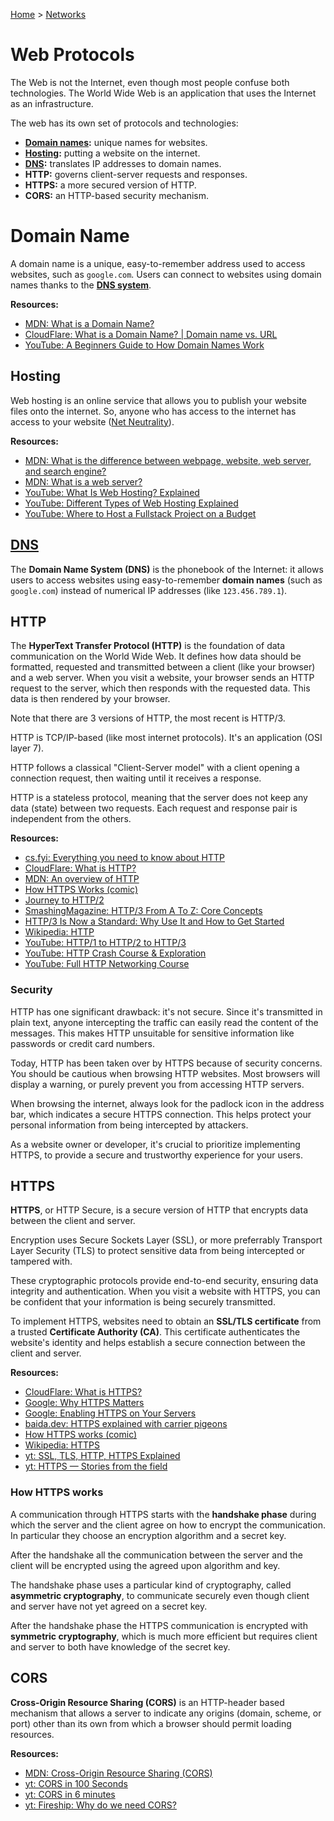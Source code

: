 [Home](../../README.md) > [Networks](./README.md)

<!-- TODO: it's not clear what this page contains, split the content like other protocols, then update protocols.md and README.md -->
# Web Protocols

The Web is not the Internet, even though most people confuse both technologies. The World Wide Web is an application that uses the Internet as an infrastructure.

The web has its own set of protocols and technologies:
- **[Domain names](#domain-name):** unique names for websites.
- **[Hosting](#hosting):** putting a website on the internet.
- **[DNS](#dns):** translates IP addresses to domain names.
- **HTTP:** governs client-server requests and responses.
- **HTTPS:** a more secured version of HTTP.
- **CORS:** an HTTP-based security mechanism.


# Domain Name

A domain name is a unique, easy-to-remember address used to access websites, such as `google.com`. Users can connect to websites using domain names thanks to the **[DNS system](#dns)**.

**Resources:**
- [MDN: What is a Domain Name?](https://developer.mozilla.org/en-US/docs/Learn/Common_questions/What_is_a_domain_name)
- [CloudFlare: What is a Domain Name? | Domain name vs. URL](https://www.cloudflare.com/en-gb/learning/dns/glossary/what-is-a-domain-name/)
- [YouTube: A Beginners Guide to How Domain Names Work](https://www.youtube.com/watch?v=Y4cRx19nhJk)


## Hosting

Web hosting is an online service that allows you to publish your website files onto the internet. So, anyone who has access to the internet has access to your website ([Net Neutrality](https://en.wikipedia.org/wiki/Net_neutrality)).

**Resources:**
- [MDN: What is the difference between webpage, website, web server, and search engine?](https://developer.mozilla.org/en-US/docs/Learn/Common_questions/Web_mechanics/Pages_sites_servers_and_search_engines)
- [MDN: What is a web server?](https://developer.mozilla.org/en-US/docs/Learn/Common_questions/Web_mechanics/What_is_a_web_server)
- [YouTube: What Is Web Hosting? Explained](https://www.youtube.com/watch?v=htbY9-yggB0)
- [YouTube: Different Types of Web Hosting Explained](https://www.youtube.com/watch?v=AXVZYzw8geg)
- [YouTube: Where to Host a Fullstack Project on a Budget](https://www.youtube.com/watch?v=Kx_1NYYJS7Q)



## [DNS](./protocol.dns.md)

<!-- TODO: domain name -->
The **Domain Name System (DNS)** is the phonebook of the Internet: it allows users to access websites using easy-to-remember **domain names** (such as `google.com`) instead of numerical IP addresses (like `123.456.789.1`).

## HTTP

The **HyperText Transfer Protocol (HTTP)** is the foundation of data communication on the World Wide Web. It defines how data should be formatted, requested and transmitted between a client (like your browser) and a web server. When you visit a website, your browser sends an HTTP request to the server, which then responds with the requested data. This data is then rendered by your browser.

<!-- TODO: difference between HTTP 1, 2, 3 -->
Note that there are 3 versions of HTTP, the most recent is HTTP/3.

HTTP is TCP/IP-based (like most internet protocols). It's an application (OSI layer 7).

HTTP follows a classical "Client-Server model" with a client opening a connection request, then waiting until it receives a response.

HTTP is a stateless protocol, meaning that the server does not keep any data (state) between two requests. Each request and response pair is independent from the others.

**Resources:**
- [cs.fyi: Everything you need to know about HTTP](https://cs.fyi/guide/http-in-depth)
- [CloudFlare: What is HTTP?](https://www.cloudflare.com/en-gb/learning/ddos/glossary/hypertext-transfer-protocol-http/)
- [MDN: An overview of HTTP](https://developer.mozilla.org/en-US/docs/Web/HTTP/Overview)
- [How HTTPS Works (comic)](https://howhttps.works)
- [Journey to HTTP/2](https://kamranahmed.info/blog/2016/08/13/http-in-depth)
- [SmashingMagazine: HTTP/3 From A To Z: Core Concepts](https://www.smashingmagazine.com/2021/08/http3-core-concepts-part1/)
- [HTTP/3 Is Now a Standard: Why Use It and How to Get Started](https://thenewstack.io/http-3-is-now-a-standard-why-use-it-and-how-to-get-started/)
- [Wikipedia: HTTP](https://en.wikipedia.org/wiki/Hypertext_Transfer_Protocol)
- [YouTube: HTTP/1 to HTTP/2 to HTTP/3](https://www.youtube.com/watch?v=a-sBfyiXysI)
- [YouTube: HTTP Crash Course & Exploration](https://www.youtube.com/watch?v=iYM2zFP3Zn0)
- [YouTube: Full HTTP Networking Course](https://www.youtube.com/watch?v=2JYT5f2isg4)


### Security

HTTP has one significant drawback: it's not secure. Since it's transmitted in plain text, anyone intercepting the traffic can easily read the content of the messages. This makes HTTP unsuitable for sensitive information like passwords or credit card numbers.

Today, HTTP has been taken over by HTTPS because of security concerns. You should be cautious when browsing HTTP websites. Most browsers will display a warning, or purely prevent you from accessing HTTP servers.

When browsing the internet, always look for the padlock icon in the address bar, which indicates a secure HTTPS connection. This helps protect your personal information from being intercepted by attackers.

As a website owner or developer, it's crucial to prioritize implementing HTTPS, to provide a secure and trustworthy experience for your users.


## HTTPS

**HTTPS**, or HTTP Secure, is a secure version of HTTP that encrypts data between the client and server.

Encryption uses Secure Sockets Layer (SSL), or more preferrably Transport Layer Security (TLS) to protect sensitive data from being intercepted or tampered with.

These cryptographic protocols provide end-to-end security, ensuring data integrity and authentication. When you visit a website with HTTPS, you can be confident that your information is being securely transmitted.

To implement HTTPS, websites need to obtain an **SSL/TLS certificate** from a trusted **Certificate Authority (CA)**. This certificate authenticates the website's identity and helps establish a secure connection between the client and server.

**Resources:**
- [CloudFlare: What is HTTPS?](https://www.cloudflare.com/en-gb/learning/ssl/what-is-https/)
- [Google: Why HTTPS Matters](https://developers.google.com/web/fundamentals/security/encrypt-in-transit/why-https)
- [Google: Enabling HTTPS on Your Servers](https://developers.google.com/web/fundamentals/security/encrypt-in-transit/enable-https)
- [baida.dev: HTTPS explained with carrier pigeons](https://baida.dev/articles/https-explained-with-carrier-pigeons)
- [How HTTPS works (comic)](https://howhttps.works/)
- [Wikipedia: HTTPS](https://en.wikipedia.org/wiki/HTTPS)
- [yt: SSL, TLS, HTTP, HTTPS Explained](https://www.youtube.com/watch?v=hExRDVZHhig)
- [yt: HTTPS — Stories from the field](https://www.youtube.com/watch?v=GoXgl9r0Kjk)

### How HTTPS works
<!-- TODO: link to handshake -->
A communication through HTTPS starts with the **handshake phase** during which the server and the client agree on how to encrypt the communication. In particular they choose an encryption algorithm and a secret key.

After the handshake all the communication between the server and the client will be encrypted using the agreed upon algorithm and key.

<!-- TODO: link to crypto -->
The handshake phase uses a particular kind of cryptography, called **asymmetric cryptography**, to communicate securely even though client and server have not yet agreed on a secret key.

<!-- TODO: link to crypto -->
After the handshake phase the HTTPS communication is encrypted with **symmetric cryptography**, which is much more efficient but requires client and server to both have knowledge of the secret key.


## CORS

<!-- TODO: HTTP header -->
**Cross-Origin Resource Sharing (CORS)** is an HTTP-header based mechanism that allows a server to indicate any origins (domain, scheme, or port) other than its own from which a browser should permit loading resources.

**Resources:**
- [MDN: Cross-Origin Resource Sharing (CORS)](https://developer.mozilla.org/en-US/docs/Web/HTTP/CORS)
- [yt: CORS in 100 Seconds](https://www.youtube.com/watch?v=4KHiSt0oLJ0)
- [yt: CORS in 6 minutes](https://www.youtube.com/watch?v=PNtFSVU-YTI)
- [yt: Fireship: Why do we need CORS?](https://www.youtube.com/watch?v=v969_M6cWk0&t=130s)
